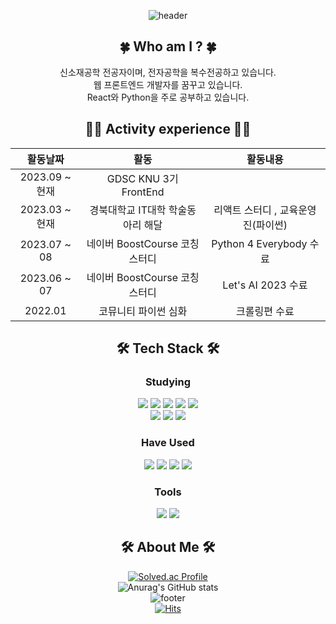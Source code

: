 <div align="center">
    
![header](https://capsule-render.vercel.app/api?type=egg&color=auto&height=250&section=header&text=Dobbymin&fontSize=90)

## 🍀 Who am I ? 🍀
신소재공학 전공자이며, 전자공학을 복수전공하고 있습니다. <br>
웹 프론트엔드 개발자를 꿈꾸고 있습니다. <br>
React와 Python을 주로 공부하고 있습니다.

## 🤹‍♀️ Activity experience 🤹‍♀️

| 활동날짜 | 활동 | 활동내용 |
|:------:|:---:|:-----:|
| 2023.09 ~ 현재 | GDSC KNU 3기 FrontEnd |
| 2023.03 ~ 현재 | 경북대학교 IT대학 학술동아리 해달 | 리액트 스터디 , 교육운영진(파이썬)
| 2023.07 ~ 08 | 네이버 BoostCourse 코칭스터디 | Python 4 Everybody 수료
| 2023.06 ~ 07 | 네이버 BoostCourse 코칭스터디 | Let's AI 2023 수료
| 2022.01 | 코뮤니티 파이썬 심화 | 크롤링편 수료

## 🛠 Tech Stack 🛠

### Studying

<img src="https://img.shields.io/badge/HTML-E34F26?style=flat-square&logo=HTML5&logoColor=white"/>
<img src="https://img.shields.io/badge/CSS-1572B6?style=flat-square&logo=CSS3&logoColor=white"/>
<img src="https://img.shields.io/badge/JavaScript-F7DF1E?style=flat-square&logo=JavaScript&logoColor=white"/>
<img src="https://img.shields.io/badge/React-61DAFB?style=flat-square&logo=React&logoColor=white"/>
<img src="https://img.shields.io/badge/Redux-764ABC?style=flat-square&logo=Redux&logoColor=white"/>
<br>
<img src="https://img.shields.io/badge/express-000000?style=flat-square&logo=express&logoColor=white"/>
<img src="https://img.shields.io/badge/node.js-339933?style=flat-square&logo=Node.js&logoColor=white"/>
<img src="https://img.shields.io/badge/mongoDB-47A248?style=flat-square&logo=MongoDB&logoColor=white"/>

### Have Used

<img src="https://img.shields.io/badge/Python-3776AB?style=flat-square&logo=Python&logoColor=white"/>
<img src="https://img.shields.io/badge/C/C++-00599C?style=flat-square&logo=C&logoColor=white"/>
<img src="https://img.shields.io/badge/java-007396?style=flat-square&logo=java&logoColor=white/">
<img src="https://img.shields.io/badge/bootstrap-7952B3?style=flat-square&logo=bootstrap&logoColor=white"/>


### Tools
<img src="https://img.shields.io/badge/github-181717?style=flat-square&logo=github&logoColor=white"/>
<img src="https://img.shields.io/badge/Git-F05032?style=flat-square&logo=Git&logoColor=white"/>
    
## 🛠 About Me 🛠

[![Solved.ac Profile](http://mazassumnida.wtf/api/v2/generate_badge?boj=dobbymin06)](https://solved.ac/dobbymin06/)
<br>
![Anurag's GitHub stats](https://github-readme-stats.vercel.app/api?username=Dobbymin&show_icons=true&theme=dracula)
<br>
![footer](https://capsule-render.vercel.app/api?type=waving&color=auto&height=100&section=footer)
<br>
[![Hits](https://hits.seeyoufarm.com/api/count/incr/badge.svg?url=https%3A%2F%2Fgithub.com%2FDobbymin%2F&count_bg=%233DB7C8&title_bg=%23555555&icon=github.svg&icon_color=%23E7E7E7&title=Github&edge_flat=false)](https://hits.seeyoufarm.com)

</div>

